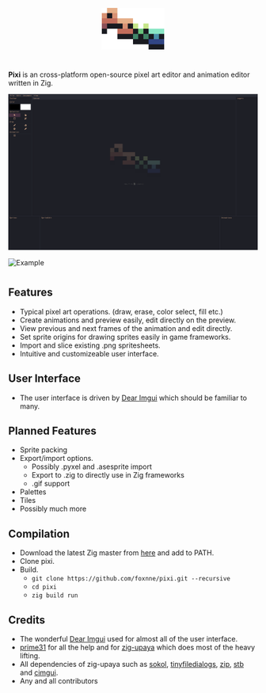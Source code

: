
<p align="center">  
  <img width="25%" src="assets/pixi.png">
  <h3 align=center></h3>
</p>

# 
**Pixi** is an cross-platform open-source pixel art editor and animation editor written in Zig.

![Home](assets/home.png)

![Example](https://user-images.githubusercontent.com/49629865/126435631-c41c7b2a-d1b8-4f74-ae75-1cfb509c0c44.gif)
# 
## Features
- Typical pixel art operations. (draw, erase, color select, fill etc.)
- Create animations and preview easily, edit directly on the preview.
- View previous and next frames of the animation and edit directly.
- Set sprite origins for drawing sprites easily in game frameworks.
- Import and slice existing .png spritesheets.
- Intuitive and customizeable user interface.

## User Interface
- The user interface is driven by [Dear Imgui](https://github.com/ocornut/imgui) which should be familiar to many.

## Planned Features
- Sprite packing
- Export/import options.
    - Possibly .pyxel and .asesprite import
    - Export to .zig to directly use in Zig frameworks
    - .gif support
- Palettes
- Tiles 
- Possibly much more

## Compilation
- Download the latest Zig master from [here](https://ziglang.org/download/) and add to PATH.
- Clone pixi.
- Build.
    - ```git clone https://github.com/foxnne/pixi.git --recursive```
    - ```cd pixi```
    - ```zig build run```


## Credits
- The wonderful [Dear Imgui](https://github.com/ocornut/imgui) used for almost all of the user interface.
- [prime31](https://github.com/prime31) for all the help and for [zig-upaya](https://github.com/prime31/zig-upaya) which does most of the heavy lifting.
- All dependencies of zig-upaya such as [sokol](https://github.com/floooh/sokol), [tinyfiledialogs](https://sourceforge.net/projects/tinyfiledialogs/), [zip](https://github.com/kuba--/zip), [stb](https://github.com/nothings/stb) and [cimgui](https://github.com/cimgui/cimgui).
- Any and all contributors


     






